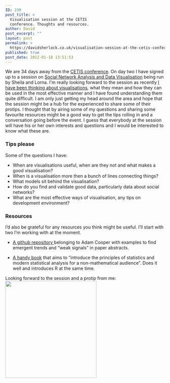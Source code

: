 ```yaml
---
ID: 239
post_title: >
  Visualisation session at the CETIS
  conference. Thoughts and resources.
author: David
post_excerpt: ""
layout: post
permalink: >
  https://davidsherlock.co.uk/visualisation-session-at-the-cetis-conference-thoughts-and-resources/
published: true
post_date: 2012-01-18 13:51:53
---
```

We are 34 days away from the <a href="http://wiki.cetis.ac.uk/Conference_2012_Programme">CETIS conference</a>. On day two I have signed up to a session on <a href="http://wiki.cetis.ac.uk/Social_Network_Analysis">Social Network Analysis and Data Visualisation</a> being run by Sheila and Lorna. I'm really looking forward to the session as recently <a href="http://www.davidsherlock.info/notes/patternsandvisualisation">I have been thinking about visualisations</a>, what they mean and how they can be used in the most effective manner and I have found understanding them quite difficult. I am only just getting my head around the area and hope that the session might be a hub for the experienced to share some of their protips. I thought that by airing some of my questions and sharing some favourite resources might be a good way to get the tips rolling in and a conversation going before the event. I guess that everybody at the session will have his or her own interests and questions and I would be interested to know what these are.
<h3>Tips please</h3>
Some of the questions I have:
<ul>
	<li>When are visualisations useful, when are they not and what makes a good visualisation?</li>
	<li>When is a visualisation more then a bunch of lines connecting things?</li>
	<li>What models sit behind the visualisation?</li>
	<li>How do you find and validate good data, particularly data about social networks?</li>
	<li>What are the most effective ways of visualisation, any tips on development environment?</li>
</ul>
<h3>Resources</h3>
I’d also be grateful for any resources you think might be useful. I’ll start with two I’m working with at the moment.
<ul>
	<li><a href="https://github.com/arc12/Text-Mining-Weak-Signals/wiki">A github repository </a> belonging to Adam Cooper with examples to find emergent trends and “weak signals” in paper abstracts.</li>
</ul>
<ul>
	<li><a href="http://en.wikibooks.org/wiki/Statistical_Analysis:_an_Introduction_using_R">A handy book</a> that aims to “introduce the principles of statistics and modern statistical analysis for a non-mathematical audience”. Does it well and introduces R at the same time.</li>
</ul>
Looking forward to the session and a protip from me:

<img class="aligncenter" title="Protip" src="http://i0.kym-cdn.com/photos/images/original/000/089/406/Protip.jpg?1318992465" alt="" width="288" height="306" />